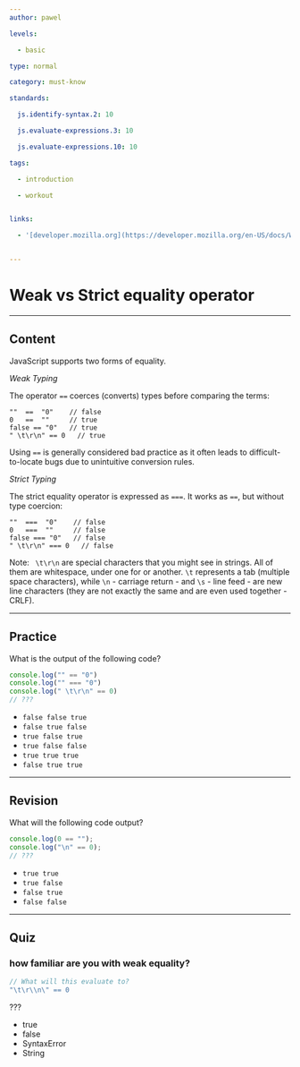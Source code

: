 ```yaml
---
author: pawel

levels:

  - basic

type: normal

category: must-know

standards:

  js.identify-syntax.2: 10

  js.evaluate-expressions.3: 10

  js.evaluate-expressions.10: 10

tags:

  - introduction

  - workout


links:

  - '[developer.mozilla.org](https://developer.mozilla.org/en-US/docs/Web/JavaScript/Reference/Operators/Comparison_Operators){website}'


---
```


# Weak vs Strict equality operator

---
## Content

JavaScript supports two forms of equality.

*Weak Typing*

The operator `==` coerces (converts) types before comparing the terms:

```
""  ==  "0"    // false
0   ==  ""     // true
false == "0"   // true
" \t\r\n" == 0   // true
```
Using `==` is generally considered bad practice as it often leads to difficult-to-locate bugs due to unintuitive conversion rules.

*Strict Typing*

The strict equality operator is expressed as `===`. It works as `==`, but without type coercion:
```
""  ===  "0"    // false
0   ===  ""     // false
false === "0"   // false
" \t\r\n" === 0   // false
```
Note: ` \t\r\n` are special characters that you might see in strings. All of them are whitespace, under one for or another. `\t` represents a tab (multiple space characters), while `\n` - carriage return -  and `\s` - line feed - are new line characters (they are not exactly the same and are even used together - CRLF).

---
## Practice

What is the output of the following code?

```javascript
console.log("" == "0")
console.log("" === "0")
console.log(" \t\r\n" == 0)
// ???
```


* `false false true`
* `false true false`
* `true false true`
* `true false false`
* `true true true`
* `false true true`

---
## Revision

What will the following code output?

```javascript
console.log(0 == "");
console.log("\n" == 0);
// ???
```

* `true true`
* `true false`
* `false true`
* `false false`

---
## Quiz
### how familiar are you with weak equality?

```javascript
// What will this evaluate to?
"\t\r\\n\" == 0
```

 ???

* true
* false
* SyntaxError
* String
